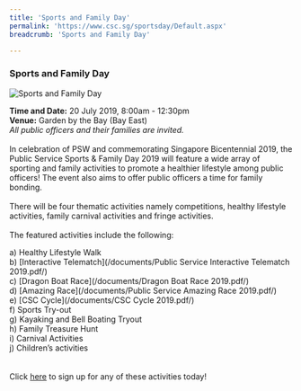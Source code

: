 ```yaml
---
title: 'Sports and Family Day'
permalink: 'https://www.csc.sg/sportsday/Default.aspx'
breadcrumb: 'Sports and Family Day'

---
```



### Sports and Family Day

![Sports and Family Day](/images/7.jpg)

**Time and Date:** 20 July 2019, 8:00am - 12:30pm
<br>**Venue:** Garden by the Bay (Bay East)
<br> *All public officers and their families are invited.* 
<br>
<br>
In celebration of PSW and commemorating Singapore Bicentennial 2019, the Public Service Sports & Family Day 2019 will feature a wide array of sporting and family activities to promote a healthier lifestyle among public officers! The event also aims to offer public officers a time for family bonding. 
<br>
<br>
There will be four thematic activities namely competitions, healthy lifestyle activities, family carnival activities and fringe activities.
<br>
<br>
The featured activities include the following:
<br>

<!-- [Healthy Lifestyle Walk](/documents/) -->
a) Healthy Lifestyle Walk <br>
b) [Interactive Telematch](/documents/Public Service Interactive Telematch 2019.pdf/) <br>
c) [Dragon Boat Race](/documents/Dragon Boat Race 2019.pdf/) <br>
d) [Amazing Race](/documents/Public Service Amazing Race 2019.pdf/) <br>
e) [CSC Cycle](/documents/CSC Cycle 2019.pdf/) <br>
f) Sports Try-out <br> 
g) Kayaking and Bell Boating Tryout <br>
h) Family Treasure Hunt <br>
i) Carnival Activities <br>
j) Children’s activities <br>
<br>
<br>
Click <a href="https://pssfd2019.eventbrite.com">here</a> to sign up for any of these activities today!
<br>
<!-- <a href="#"><img src="/images/sign-up-btn.png" style="width:280px" /> </a> -->

